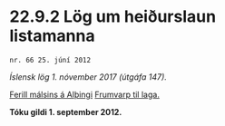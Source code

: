 # 22.9.2 Lög um heiðurslaun listamanna

`nr. 66 25. júní 2012`

_Íslensk lög 1. nóvember 2017 (útgáfa 147)._

[Ferill málsins á Alþingi](https://www.althingi.is/thingstorf/thingmalalistar-eftir-thingum/ferill/?ltg=140&mnr=719)
[Frumvarp til laga.](https://www.althingi.is/altext/140/s/1157.html)

**Tóku gildi 1. september 2012.**


